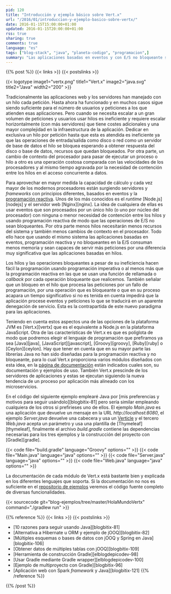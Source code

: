 ```yaml
---
pid: 120
title: "Introducción y ejemplo básico sobre Vert.x"
url: "/2016/01/introduccion-y-ejemplo-basico-sobre-vertx/"
date: 2016-01-15T15:00:00+01:00
updated: 2016-01-15T20:00:00+01:00
rss: true
sharing: true
comments: true
language: "es"
tags: ["blog-stack", "java", "planeta-codigo", "programacion",]
summary: "Las aplicaciones basadas en eventos y con E/S no bloqueante son más eficientes, requieren menos recursos y son capaces de servir más peticiones o usuarios por unidad de tiempo. En JavaScript su mejor representante es Node.js, en la plataforma JVM uno equivalente es Vert.x. Pero también tiene sus contrapartidas. En el artículo incluiré un pequeño ejemplo de Vert.x que muestre las diferencias con las aplicaciones tradicionalmente basadas en hilos y llamadas a métodos bloqueantes."
---
```


{{% post %}}
{{< links >}}
{{< postslinks >}}

{{< logotype image1="vertx.png" title1="Vert.x" image2="java.svg" title2="Java" width2="200" >}}

Tradicionalmente las aplicaciones web y los servidores han manejado con un hilo cada petición. Hasta ahora ha funcionado y en muchos casos sigue siendo suficiente para el número de usuarios y peticiones a los que atienden esas aplicaciones. Pero cuando se necesita escalar a un gran volumen de peticiones y usuarios usar hilos es ineficiente y requiere escalar horizontalmente (con más servidores) que tiene costes adicionales y una mayor complejidad en la infraestructura de la aplicación. Dedicar en exclusiva un hilo por petición hasta que esta es atendida es ineficiente ya que las operaciones de  entrada/salida como disco o red como un servidor de base de datos el hilo se bloquea esperando a obtener respuesta del disco o base de datos, recursos que quedan bloqueados. Por otra parte, un cambio de contexto del procesador para pasar de ejecutar un proceso o hilo a otro es una operación costosa comparada con las velocidades de los procesadores y al mismo tiempo agravada por la necesidad de contención entre los hilos en el acceso concurrente a datos.

Para aprovechar en mayor medida la capacidad de cálculo y cada vez mayor de los modernos procesadores están surgiendo servidores y _frameworks_ con principios diferentes, basados en eventos y la [programación reactiva](https://en.wikipedia.org/wiki/Reactive_programming). Unos de los más conocidos es el _runtime_ [Node.js][nodejs] y el servidor web [Nginx][nginx]. La idea de cualquiera de ellas es usar eventos que son procesados por un único hilo (o uno por núcleo del procesador) con ninguna o menor necesidad de contención entre los hilos y usando programación reactiva de modo que las operaciones de E/S no sean bloqueantes. Por otra parte menos hilos necesitarán menos recursos del sistema y también menos cambios de contexto en el procesador. Todo ello hace que usando el mismo sistema las aplicaciones basadas en eventos, programación reactiva y no bloqueantes en la E/S consuman menos memoria y sean capaces de servir más peticiones por una diferencia muy significativa que las aplicaciones basadas en hilos.

Los hilos y las operaciones bloqueantes a pesar de su ineficiencia hacen fácil la programación usando programación imperativa o al menos más que la programación reactiva en las que se usan una función de rellamada o _callback_ por cada operación bloqueante que realicemos. También señalar que un bloqueo en el hilo que procesa las peticiones por un fallo de programación, por una operación que es bloqueante o que en su proceso acapara un tiempo significativo si no es tenida en cuenta impedirá que la aplicación procese eventos y peticiones lo que se traducirá en un aparente denegación de servicio. Esta es la contrapartida de este nuevo paradigma para las aplicaciones.

Teniendo en cuenta estos aspectos una de las opciones de la plataforma JVM es [Vert.x][vertx] que es el equivalente a Node.js en la plataforma JavaScript. Otra de las características de Vert.x es que es políglota de modo que podremos elegir el lenguaje de programación que prefiramos ya sea [Java][java], [JavaScript][javascript], [Groovy][groovy], [Ruby][ruby] o [Ceylon][ceylon]. Hay que tener en cuenta que en su mayor parte las librerías Java no han sido diseñadas para la programación reactiva y no bloqueante, para lo cual Vert.x proporciona varios módulos diseñados con esta idea, en la [página de documentación](https://vertx.io/docs/) están indicados cuales son, su documentación y ejemplos de uso. También Vert.x prescinde de los servidores de aplicaciones y estas se ejecutan siguiendo la nueva tendencia de un proceso por aplicación más alineado con los microservicios.

En el código del siguiente ejemplo emplearé Java por [mis preferencias y motivos para seguir usándolo][blogbitix-81] pero sería similar empleando cualquiera de los otros si prefirieses uno de ellos. El ejemplo _Main.java_ es una aplicación que devuelve un mensaje en la URL _http\://localhost:8080_, el ejemplo _Server.java_ devuelve una cabecera y usa un [Verticle](https://vertx.io/docs/vertx-core/java/#_verticles) y el tercero _Web.java_ acepta un parámetro y usa una plantilla de [Thymeleaf][thymeleaf], finalmente el archivo _build.gradle_ contiene las dependencias necesarias para los tres ejemplos y la construcción del proyecto con [Gradle][gradle].

{{< code file="build.gradle" language="Groovy" options="" >}}
{{< code file="Main.java" language="java" options="" >}}
{{< code file="Server.java" language="java" options="" >}}
{{< code file="Web.java" language="java" options="" >}}

La documentación de cada módulo de Vert.x está bastante bien y explicada en los diferentes lenguajes que soporta. Si la documentación no nos es suficiente en el [repositorio de ejemplos](https://github.com/vert-x3/vertx-examples) veremos el código fuente completo de diversas funcionalidades.

{{< sourcecode git="blog-ejemplos/tree/master/HolaMundoVertx" command="./gradlew run" >}}

{{% reference %}}
{{< links >}}
{{< postslinks >}}
* [10 razones para seguir usando Java][blogbitix-81]
* [Alternativa a Hibernate u ORM y ejemplo de jOOQ][blogbitix-82]
* [Múltiples esquemas o bases de datos con jOOQ y Spring en Java][blogbitix-106]
* [Obtener datos de múltiples tablas con jOOQ][blogbitix-109]
* [Herramienta de construcción Gradle][elblogdepicodev-98]
* [Usar Gradle mediante Gradle wrapper][elblogdepicodev-100]
* [Ejemplo de multiproyecto con Gradle][blogbitix-96]
* [Aplicación web con Spark _framework_ y Java][blogbitix-121]
{{% /reference %}}

{{% /post %}}
